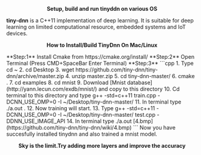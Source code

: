 <p align="center"><b>Setup, build and run tinyddn on various OS</b><p align="center">

**tiny-dnn** is a C++11 implementation of deep learning. It is suitable for deep learning on limited computational resource, embedded systems and IoT devices.


<p align="center"><b>How to Install/Build TinyDnn On Mac/Linux</b></p>
**Step:1** Install Cmake from https://cmake.org/install/  
**Step:2** Open Terminal (Press CMD+SpaceBar Enter Terminal)    
**Step:3** 
```cpp
1. Type cd ~  
2. cd Desktop  
3. wget https://github.com/tiny-dnn/tiny-dnn/archive/master.zip  
4. unzip master.zip  
5. cd tiny-dnn-master/  
6. cmake .  
7. cd examples  
8. cd mnist  
9. Download [Mnist database](http://yann.lecun.com/exdb/mnist/) and copy to this directory  
10. Cd terminal to this directory and type g++ -std=c++11 train.cpp -DCNN_USE_OMP=0 -I ~/Desktop/tiny-dnn-master/  
11. In terminal type ./a.out .  
12. Now training will start.
13. Type g++ -std=c++11  -DCNN_USE_OMP=0 -I ~/Desktop/tiny-dnn-master/ test.cpp -DDNN_USE_IMAGE_API  
14. In terminal type ./a.out [4.bmp] (https://github.com/tiny-dnn/tiny-dnn/wiki/4.bmp)
```  
Now you have succesfully installed tinydnn and also trained a mnist model.
<p align="center"><b>Sky is the limit.Try adding more layers and improve the accuracy</b><p align="center">



